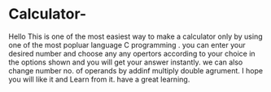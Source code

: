 # Calculator-
Hello 
This is one of the most easiest way to make a calculator only by
using one of the most popluar language C programming .
 you can enter your desired number and choose any any opertors according to your choice in the options 
 shown and you will get your answer instantly.
we can also change number no. of operands by addinf multiply 
double agrument.
 I hope you will like it and Learn from it.
  have a great learning.
